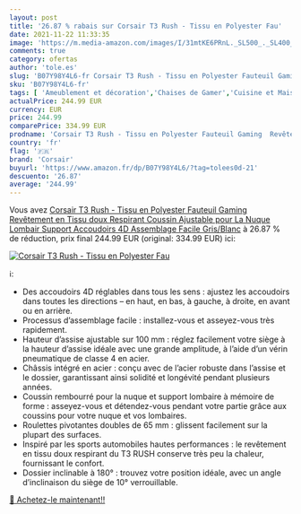 ```yaml
---
layout: post
title: '26.87 % rabais sur Corsair T3 Rush - Tissu en Polyester Fau'
date: 2021-11-22 11:33:35
image: 'https://m.media-amazon.com/images/I/31mtKE6PRnL._SL500_._SL400_.jpg'
comments: true
category: ofertas
author: 'tole.es'
slug: 'B07Y98Y4L6-fr Corsair T3 Rush - Tissu en Polyester Fauteuil Gaming...'
sku: 'B07Y98Y4L6-fr'
tags: [ 'Ameublement et décoration','Chaises de Gamer','Cuisine et Maison','Meubles','Meubles pour audio/vidéo','corsair', ]
actualPrice: 244.99 EUR
currency: EUR
price: 244.99
comparePrice: 334.99 EUR
prodname: 'Corsair T3 Rush - Tissu en Polyester Fauteuil Gaming  Revêtement en Tissu doux Respirant  Coussin Ajustable pour La Nuque  Lombair Support  Accoudoirs 4D  Assemblage Facile  Gris/Blanc'
country: 'fr'
flag: '🇫🇷'
brand: 'Corsair'
buyurl: 'https://www.amazon.fr/dp/B07Y98Y4L6/?tag=tolees0d-21'
descuento: '26.87'
average: '244.99'
---
```


Vous avez [Corsair T3 Rush - Tissu en Polyester Fauteuil Gaming  Revêtement en Tissu doux Respirant  Coussin Ajustable pour La Nuque  Lombair Support  Accoudoirs 4D  Assemblage Facile  Gris/Blanc](https://www.amazon.fr/dp/B07Y98Y4L6/?tag=tolees0d-21)  à  26.87 % de réduction, prix final  244.99 EUR (original: 334.99 EUR) ici:

[![Corsair T3 Rush - Tissu en Polyester Fau](https://m.media-amazon.com/images/I/31mtKE6PRnL._SL500_._SL400_.jpg)](https://www.amazon.fr/dp/B07Y98Y4L6/?tag=tolees0d-21)

ℹ️:

- Des accoudoirs 4D réglables dans tous les sens : ajustez les accoudoirs dans toutes les directions – en haut, en bas, à gauche, à droite, en avant ou en arrière.
- Processus d’assemblage facile : installez-vous et asseyez-vous très rapidement.
- Hauteur d’assise ajustable sur 100 mm : réglez facilement votre siège à la hauteur d’assise idéale avec une grande amplitude, à l’aide d’un vérin pneumatique de classe 4 en acier.
- Châssis intégré en acier : conçu avec de l’acier robuste dans l’assise et le dossier, garantissant ainsi solidité et longévité pendant plusieurs années.
- Coussin rembourré pour la nuque et support lombaire à mémoire de forme : asseyez-vous et détendez-vous pendant votre partie grâce aux coussins pour votre nuque et vos lombaires.
- Roulettes pivotantes doubles de 65 mm : glissent facilement sur la plupart des surfaces.
- Inspiré par les sports automobiles hautes performances : le revêtement en tissu doux respirant du T3 RUSH conserve très peu la chaleur, fournissant le confort.
- Dossier inclinable à 180° : trouvez votre position idéale, avec un angle d’inclinaison du siège de 10° verrouillable.

[🛒 Achetez-le maintenant!!](https://www.amazon.fr/dp/B07Y98Y4L6/?tag=tolees0d-21)
